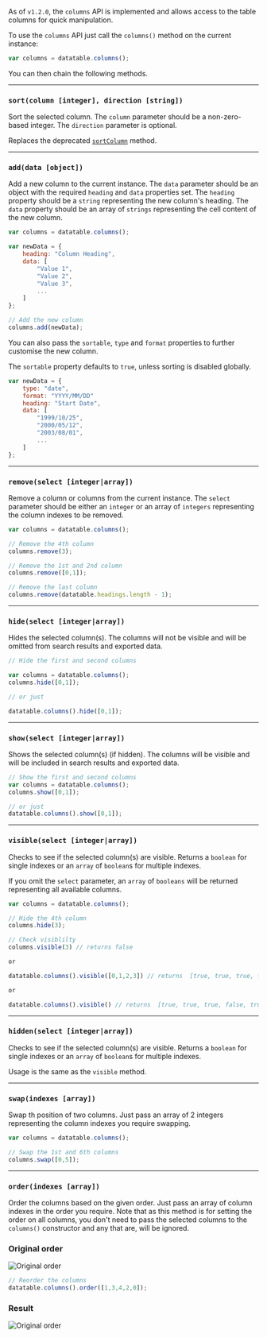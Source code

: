 As of `v1.2.0`, the `columns` API is implemented and allows access to the table columns for quick manipulation.

To use the `columns` API just call the `columns()` method on the current instance:

```javascript
var columns = datatable.columns();
```

You can then chain the following methods.

---

### `sort(column [integer], direction [string])`

Sort the selected column. The `column` parameter should be a non-zero-based integer. The `direction` parameter is optional.

Replaces the deprecated [`sortColumn`](https://github.com/Mobius1/Vanilla-DataTables/wiki/sortcolumn()) method.

---

### `add(data [object])`

Add a new column to the current instance. The `data` parameter should be an object with the required `heading` and `data` properties set. The `heading` property should be a `string` representing the new column's heading. The `data` property should be an array of `strings` representing the cell content of the new column.

```javascript
var columns = datatable.columns();

var newData = {
    heading: "Column Heading",
    data: [
        "Value 1",
        "Value 2",
        "Value 3",
        ...
    ]
};

// Add the new column
columns.add(newData);
```

You can also pass the `sortable`, `type` and `format` properties to further customise the new column.

The `sortable` property defaults to `true`, unless sorting is disabled globally.

```javascript
var newData = {
    type: "date",
    format: "YYYY/MM/DD"
    heading: "Start Date",
    data: [
        "1999/10/25",
        "2000/05/12",
        "2003/08/01",
        ...
    ]
};
```

---

### `remove(select [integer|array])`

Remove a column or columns from the current instance. The `select` parameter should be either an `integer` or an array of `integers` representing the column indexes to be removed.

```javascript
var columns = datatable.columns();

// Remove the 4th column
columns.remove(3);

// Remove the 1st and 2nd column
columns.remove([0,1]);

// Remove the last column
columns.remove(datatable.headings.length - 1);

```

---

### `hide(select [integer|array])`

Hides the selected column(s). The columns will not be visible and will be omitted from search results and exported data.

```javascript
// Hide the first and second columns

var columns = datatable.columns();
columns.hide([0,1]);

// or just

datatable.columns().hide([0,1]);
```

---

### `show(select [integer|array])`

Shows the selected column(s) (if hidden). The columns will be visible and will be included in search results and exported data.


```javascript
// Show the first and second columns
var columns = datatable.columns();
columns.show([0,1]);

// or just
datatable.columns().show([0,1]);
```

---

### `visible(select [integer|array])`

Checks to see if the selected column(s) are visible. Returns a `boolean` for single indexes or an `array` of `boolean`s for multiple indexes.

If you omit the `select` parameter, an `array` of `booleans` will be returned representing all available columns.

```javascript
var columns = datatable.columns();

// Hide the 4th column
columns.hide(3);

// Check visiblilty
columns.visible(3) // returns false

or 

datatable.columns().visible([0,1,2,3]) // returns  [true, true, true, false]

or

datatable.columns().visible() // returns  [true, true, true, false, true]

```

---

### `hidden(select [integer|array])`

Checks to see if the selected column(s) are visible. Returns a `boolean` for single indexes or an `array` of `boolean`s for multiple indexes.

Usage is the same as the `visible` method.

---

### `swap(indexes [array])`

Swap th position of two columns. Just pass an array of 2 integers representing the column indexes you require swapping.

```javascript
var columns = datatable.columns();

// Swap the 1st and 6th columns
columns.swap([0,5]);

```

---

### `order(indexes [array])`

Order the columns based on the given order. Just pass an array of column indexes in the order you require. Note that as this method is for setting the order on all columns, you don't need to pass the selected columns to the `columns()` constructor and any that are, will be ignored.

### Original order
![Original order](http://i.imgur.com/OK5DoGs.png)


```javascript
// Reorder the columns
datatable.columns().order([1,3,4,2,0]);
```


### Result
![Original order](http://i.imgur.com/kNGEgpT.png)